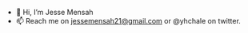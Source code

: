 - 👋 Hi, I’m Jesse Mensah
- 📫 Reach me on jessemensah21@gmail.com or @yhchale on twitter. 

<!---
yhchale/yhchale is a ✨ special ✨ repository because its `README.md` (this file) appears on your GitHub profile.
You can click the Preview link to take a look at your changes.
--->
